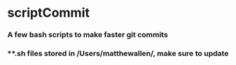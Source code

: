 # scriptCommit

### A few bash scripts to make faster git commits

### **.sh files stored in /Users/matthewallen/, make sure to update
